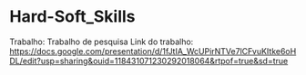 # Hard-Soft_Skills
Trabalho: Trabalho de pesquisa
Link do trabalho: https://docs.google.com/presentation/d/1fJtIA_WcUPirNTVe7lCFvuKItke6oHDL/edit?usp=sharing&ouid=118431071230292018064&rtpof=true&sd=true
